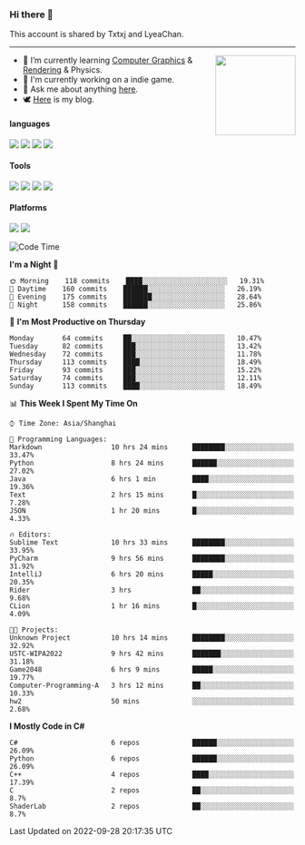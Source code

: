 ### Hi there 👋

This account is shared by Txtxj and LyeaChan.

---

<img align="right" height="141" src="https://github-readme-stats.vercel.app/api?username=txtxj&theme=tokyonight&show_icons=true&count_private=true">

- 🌱 I’m currently learning [Computer Graphics](https://github.com/txtxj/GAMES101) & [Rendering](https://github.com/txtxj/GAMES202) & Physics.
- 🐶 I'm currently working on a indie game.
- 💬 Ask me about anything [here](https://github.com/txtxj/txtxj/issues).
- 🕊️ [Here](https://txtxj.top) is my blog.

#### languages

![](https://img.shields.io/badge/C++-00599C?logo=cplusplus&logoColor=fff)
![](https://img.shields.io/badge/Python-3e74a2?logo=python&logoColor=fff)
![](https://img.shields.io/badge/C%23-239120?logo=csharp&logoColor=fff)
![](https://img.shields.io/badge/C-A8B9CC?logo=c&logoColor=555)


#### Tools

![](https://img.shields.io/badge/JetBrains-000000?logo=jetbrains&logoColor=fff)
![](https://img.shields.io/badge/Unity-FFFFFF?logo=unity&logoColor=000)
![](https://img.shields.io/badge/SublimeText_3-FF9800?logo=sublimetext&logoColor=fff)
![](https://img.shields.io/badge/Blender-F5792A?logo=blender&logoColor=fff)


#### Platforms

![](https://img.shields.io/badge/Windows_10-0078D6?logo=windows&logoColor=fff)
![](https://img.shields.io/badge/Ubuntu_20.04-E95420?logo=ubuntu&logoColor=fff)


<!--START_SECTION:waka-->
![Code Time](http://img.shields.io/badge/Code%20Time-354%20hrs%2029%20mins-blue)

**I'm a Night 🦉** 

```text
🌞 Morning    118 commits    ████░░░░░░░░░░░░░░░░░░░░░   19.31% 
🌆 Daytime    160 commits    ██████░░░░░░░░░░░░░░░░░░░   26.19% 
🌃 Evening    175 commits    ███████░░░░░░░░░░░░░░░░░░   28.64% 
🌙 Night      158 commits    ██████░░░░░░░░░░░░░░░░░░░   25.86%

```
📅 **I'm Most Productive on Thursday** 

```text
Monday       64 commits     ██░░░░░░░░░░░░░░░░░░░░░░░   10.47% 
Tuesday      82 commits     ███░░░░░░░░░░░░░░░░░░░░░░   13.42% 
Wednesday    72 commits     ███░░░░░░░░░░░░░░░░░░░░░░   11.78% 
Thursday     113 commits    ████░░░░░░░░░░░░░░░░░░░░░   18.49% 
Friday       93 commits     ███░░░░░░░░░░░░░░░░░░░░░░   15.22% 
Saturday     74 commits     ███░░░░░░░░░░░░░░░░░░░░░░   12.11% 
Sunday       113 commits    ████░░░░░░░░░░░░░░░░░░░░░   18.49%

```


📊 **This Week I Spent My Time On** 

```text
⌚︎ Time Zone: Asia/Shanghai

💬 Programming Languages: 
Markdown                 10 hrs 24 mins      ████████░░░░░░░░░░░░░░░░░   33.47% 
Python                   8 hrs 24 mins       ██████░░░░░░░░░░░░░░░░░░░   27.02% 
Java                     6 hrs 1 min         ████░░░░░░░░░░░░░░░░░░░░░   19.36% 
Text                     2 hrs 15 mins       █░░░░░░░░░░░░░░░░░░░░░░░░   7.28% 
JSON                     1 hr 20 mins        █░░░░░░░░░░░░░░░░░░░░░░░░   4.33%

🔥 Editors: 
Sublime Text             10 hrs 33 mins      ████████░░░░░░░░░░░░░░░░░   33.95% 
PyCharm                  9 hrs 56 mins       ████████░░░░░░░░░░░░░░░░░   31.92% 
IntelliJ                 6 hrs 20 mins       █████░░░░░░░░░░░░░░░░░░░░   20.35% 
Rider                    3 hrs               ██░░░░░░░░░░░░░░░░░░░░░░░   9.68% 
CLion                    1 hr 16 mins        █░░░░░░░░░░░░░░░░░░░░░░░░   4.09%

🐱‍💻 Projects: 
Unknown Project          10 hrs 14 mins      ████████░░░░░░░░░░░░░░░░░   32.92% 
USTC-WIPA2022            9 hrs 42 mins       ███████░░░░░░░░░░░░░░░░░░   31.18% 
Game2048                 6 hrs 9 mins        █████░░░░░░░░░░░░░░░░░░░░   19.77% 
Computer-Programming-A   3 hrs 12 mins       ██░░░░░░░░░░░░░░░░░░░░░░░   10.33% 
hw2                      50 mins             ░░░░░░░░░░░░░░░░░░░░░░░░░   2.68%

```

**I Mostly Code in C#** 

```text
C#                       6 repos             ██████░░░░░░░░░░░░░░░░░░░   26.09% 
Python                   6 repos             ██████░░░░░░░░░░░░░░░░░░░   26.09% 
C++                      4 repos             ████░░░░░░░░░░░░░░░░░░░░░   17.39% 
C                        2 repos             ██░░░░░░░░░░░░░░░░░░░░░░░   8.7% 
ShaderLab                2 repos             ██░░░░░░░░░░░░░░░░░░░░░░░   8.7%

```



 Last Updated on 2022-09-28 20:17:35 UTC
<!--END_SECTION:waka-->
